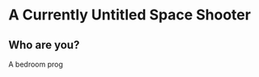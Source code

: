 <h1>A Currently Untitled Space Shooter</h1>
<h2>Who are you? </h2>
A bedroom prog
<!--stackedit_data:
eyJoaXN0b3J5IjpbLTE3MDI0NTMwODEsLTYwMjYxMjcwNywtMT
k2MDI3MjMxNiwtMTIwMjg2MTUwNywtMjQ1MzIyOTQ0LDQzMTI4
MTAwMl19
-->